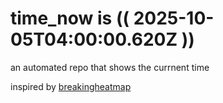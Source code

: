 # time_now is (( 2025-10-05T04:00:00.620Z ))

an automated repo that shows the currnent time

inspired by [breakingheatmap](https://github.com/breakingheatmap/breakingheatmap)
